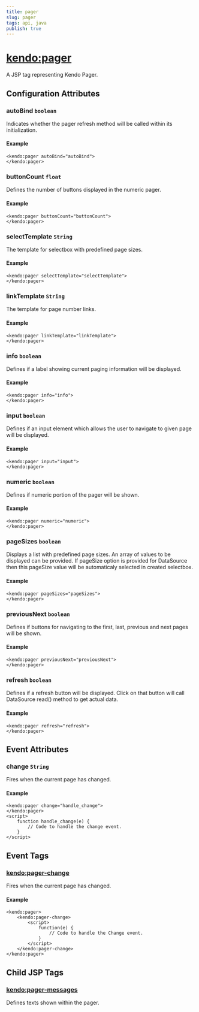 ```yaml
---
title: pager
slug: pager
tags: api, java
publish: true
---
```


# <kendo:pager>
A JSP tag representing Kendo Pager.

## Configuration Attributes


### autoBind `boolean`

Indicates whether the pager refresh method will be called within its initialization.

#### Example
    <kendo:pager autoBind="autoBind">
    </kendo:pager>
    

### buttonCount `float`

Defines the number of buttons displayed in the numeric pager.

#### Example
    <kendo:pager buttonCount="buttonCount">
    </kendo:pager>
    

### selectTemplate `String`

The template for selectbox with predefined page sizes.

#### Example
    <kendo:pager selectTemplate="selectTemplate">
    </kendo:pager>
    

### linkTemplate `String`

The template for page number links.

#### Example
    <kendo:pager linkTemplate="linkTemplate">
    </kendo:pager>
    

### info `boolean`

Defines if a label showing current paging information will be displayed.

#### Example
    <kendo:pager info="info">
    </kendo:pager>
    

### input `boolean`

Defines if an input element which allows the user to navigate to given page will be displayed.

#### Example
    <kendo:pager input="input">
    </kendo:pager>
    

### numeric `boolean`

Defines if numeric portion of the pager will be shown.

#### Example
    <kendo:pager numeric="numeric">
    </kendo:pager>
    

### pageSizes `boolean`

Displays a list with predefined page sizes. An array of values to be displayed can be provided. If pageSize option is provided for DataSource then this pageSize value will be automaticaly selected in created selectbox.

#### Example
    <kendo:pager pageSizes="pageSizes">
    </kendo:pager>
    

### previousNext `boolean`

Defines if buttons for navigating to the first, last, previous and next pages will be shown.

#### Example
    <kendo:pager previousNext="previousNext">
    </kendo:pager>
    

### refresh `boolean`

Defines if a refresh button will be displayed. Click on that button will call DataSource read() method to get actual data.

#### Example
    <kendo:pager refresh="refresh">
    </kendo:pager>
    

## Event Attributes

### change `String`

Fires when the current page has changed.

#### Example
    <kendo:pager change="handle_change">
    </kendo:pager>
    <script>
        function handle_change(e) {
            // Code to handle the change event.
        }
    </script>


## Event Tags
 
### <kendo:pager-change>

Fires when the current page has changed.

#### Example
    <kendo:pager>
        <kendo:pager-change>
            <script>
                function(e) {
                    // Code to handle the Change event.
                }
            </script>
        </kendo:pager-change>
    </kendo:pager>
 

## Child JSP Tags

### [<kendo:pager-messages>](/api/wrappers/jsp/pager/messages)

Defines texts shown within the pager.
  
